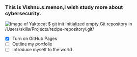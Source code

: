 ### This is Vishnu.s.menon,I wish study more about cybersecurity.
![Image of Yaktocat](https://octodex.github.com/images/yaktocat.png)
$ git init
Initialized empty Git repository in /Users/skills/Projects/recipe-repository/.git/
- [x] Turn on GitHub Pages
- [ ] Outline my portfolio
- [ ] Introduce myself to the world
